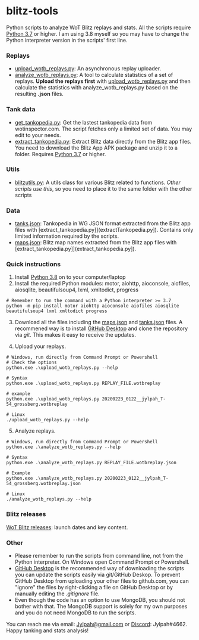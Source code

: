 # blitz-tools
Python scripts to analyze WoT Blitz replays and stats. All the scripts require [Python 3.7](https://www.python.org/downloads/) or higher. I am using 3.8 myself so you may have to change the Python interpreter version in the scripts' first line. 

### Replays
* [upload_wotb_replays.py](upload_wotb_replays.py): An asynchronous replay uploader. 
* [analyze_wotb_replays.py](analyze_wotb_replays.py): A tool to calculate statistics of a set of replays. **Upload the replays first** with [upload_wotb_replays.py](upload_wotb_replays.py) and then calculate the statistics with analyze_wotb_replays.py based on the resulting **.json** files. 

### Tank data
* [get_tankopedia.py](get_tankopedia.py): Get the lastest tankopedia data from wotinspector.com. The script fetches only a limited set of data. You may edit to your needs. 
* [extract_tankopedia.py](extract_tankopedia.py): Extract Blitz data directly from the Blitz app files. You need to download the Blitz App APK package and unzip it to a folder. Requires [Python 3.7](https://www.python.org/downloads/) or higher.

### Utils
* [blitzutils.py](blitzutils.py): A utils class for various Blitz related to functions. *Other scripts use this*, so you need to place it to the same folder with the other scripts

### Data
* [tanks.json](tanks.json): Tankopedia in WG JSON format extracted from the Blitz app files with [extract_tankopedia.py]](extractTankopedia.py]). Contains only limited information required by the scripts. 
* [maps.json](maps.json): Blitz map names extracted from the Blitz app files with [extract_tankopedia.py]](extract_tankopedia.py]). 

### Quick instructions

1. Install [Python 3.8](https://www.python.org/downloads/) on to your computer/laptop
2. Install the required Python modules: motor, aiohttp, aioconsole, aiofiles, aiosqlite, beautifulsoup4, lxml, xmltodict, progress
```
# Remember to run the command with a Python interpreter >= 3.7
python -m pip install motor aiohttp aioconsole aiofiles aiosqlite beautifulsoup4 lxml xmltodict progress 
```
3. Download all the files including the [maps.json](maps.json) and [tanks.json](tanks.json) files. A recommened way is to install [GitHub Desktop](https://desktop.github.com/) and clone the repository via _git_. This makes it easy to receive the updates. 

4. Upload your replays. 
```
# Windows, run directly from Command Prompt or Powershell
# Check the options
python.exe .\upload_wotb_replays.py --help

# Syntax
python.exe .\upload_wotb_replays.py REPLAY_FILE.wotbreplay

# example
python.exe .\upload_wotb_replays.py 20200223_0122__jylpah_T-54_grossberg.wotbreplay

# Linux
./upload_wotb_replays.py --help
```
5. Analyze replays. 
```
# Windows, run directly from Command Prompt or Powershell
python.exe .\analyze_wotb_replays.py --help

# Syntax
python.exe .\analyze_wotb_replays.py REPLAY_FILE.wotbreplay.json

# Example
python.exe .\analyze_wotb_replays.py 20200223_0122__jylpah_T-54_grossberg.wotbreplay.json

# Linux
./analyze_wotb_replays.py --help
```

### Blitz releases

[WoT Blitz releases](releases.md): launch dates and key content.

### Other

* Please remember to run the scripts from command line, not from the Python interpreter. On Windows open Command Prompt or Powershell. 
* [GitHub Desktop](https://desktop.github.com/) is the recommended way of downloading the scripts you can update the scripts easily via git/GitHub Deskop. To prevent GitHub Desktop from uploading your other files to github.com, you can "ignore" the files by right-clicking a file on GitHub Desktop or by manually editing the _.gitignore_ file.
* Even though the code has an option to use MongoDB, you should not bother with that. The MongoDB support is solely for my own purposes and you do not need MongoDB to run the scripts. 

You can reach me via email: [Jylpah@gmail.com](mailto:Jylpah@gmail.com) or [Discord](https://discordapp.com/): Jylpah#4662. Happy tanking and stats analysis!
